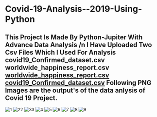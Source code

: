# Covid-19-Analysis--2019-Using-Python
This Project Is Made By Python-Jupiter With Advance Data Analysis /n
I Have Uploaded Two Csv Files Which I Used For Analysis 
covid19_Confirmed_dataset.csv
worldwide_happiness_report.csv
[worldwide_happiness_report.csv](https://github.com/ExRohanIOS/Covid-19-Analysis--2019-Using-Python/files/11199041/worldwide_happiness_report.csv)
[covid19_Confirmed_dataset.csv](https://github.com/ExRohanIOS/Covid-19-Analysis--2019-Using-Python/files/11199043/covid19_Confirmed_dataset.csv)
Following PNG Images are the output's of the data anlysis of Covid 19 Project.
-----------------------------------------------------------------------------------
![1](https://user-images.githubusercontent.com/130452818/231129042-8f8dd6c2-2458-4df5-bea9-504e5b4fa346.png)
![22](https://user-images.githubusercontent.com/130452818/231129663-451a83cb-1acc-4607-9893-0585f550ea63.png)
![33](https://user-images.githubusercontent.com/130452818/231129692-52dc613a-2034-48bd-ab22-b92fad3194f9.png)
![4](https://user-images.githubusercontent.com/130452818/231129097-3022a187-2f5e-497e-a1ff-4110973ba534.png)
![5](https://user-images.githubusercontent.com/130452818/231129106-bde2e9fe-783a-4bc9-a880-2639f8b63958.png)
![6](https://user-images.githubusercontent.com/130452818/231129114-07eaf727-195d-46f0-bd65-d9cfce928888.png)
![7](https://user-images.githubusercontent.com/130452818/231129121-eaa4a017-9671-4062-be36-4a36ae276221.png)
![8](https://user-images.githubusercontent.com/130452818/231129133-69b143b8-719b-431a-91e4-a7767e9a33dd.png)
![9](https://user-images.githubusercontent.com/130452818/231129156-5a6c675c-6a56-4190-8c0a-7e837c3b7fca.png)
